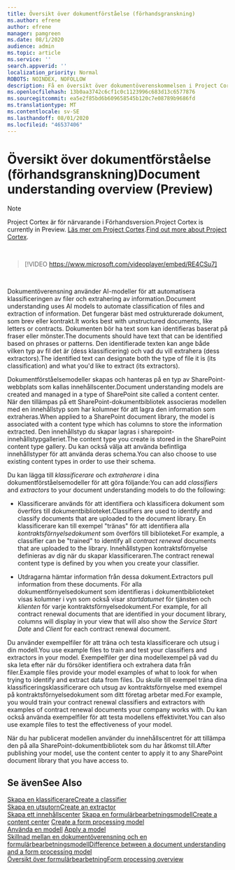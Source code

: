 ```yaml
---
title: Översikt över dokumentförståelse (förhandsgranskning)
ms.author: efrene
author: efrene
manager: pamgreen
ms.date: 08/1/2020
audience: admin
ms.topic: article
ms.service: ''
search.appverid: ''
localization_priority: Normal
ROBOTS: NOINDEX, NOFOLLOW
description: Få en översikt över dokumentöverenskommelsen i Project Cortex.
ms.openlocfilehash: 13b0aa3742c6cf1c0c1123996c683d13c6577876
ms.sourcegitcommit: ea5e2f85bd6b609658545b120c7e08789b9686fd
ms.translationtype: MT
ms.contentlocale: sv-SE
ms.lasthandoff: 08/01/2020
ms.locfileid: "46537406"
---
```

# <a name="document-understanding-overview-preview"></a><span data-ttu-id="2997d-103">Översikt över dokumentförståelse (förhandsgranskning)</span><span class="sxs-lookup"><span data-stu-id="2997d-103">Document understanding overview (Preview)</span></span>
> [!Note] 
> <span data-ttu-id="2997d-104">Project Cortex är för närvarande i Förhandsversion.</span><span class="sxs-lookup"><span data-stu-id="2997d-104">Project Cortex is currently in Preview.</span></span> <span data-ttu-id="2997d-105">[Läs mer om Project Cortex](https://aka.ms/projectcortex).</span><span class="sxs-lookup"><span data-stu-id="2997d-105">[Find out more about Project Cortex](https://aka.ms/projectcortex).</span></span>

</br>

> [!VIDEO https://www.microsoft.com/videoplayer/embed/RE4CSu7] 

</br>

<span data-ttu-id="2997d-106">Dokumentöverensning använder AI-modeller för att automatisera klassificeringen av filer och extrahering av information.</span><span class="sxs-lookup"><span data-stu-id="2997d-106">Document understanding uses AI models to automate classification of files and extraction of information.</span></span> <span data-ttu-id="2997d-107">Det fungerar bäst med ostrukturerade dokument, som brev eller kontrakt.</span><span class="sxs-lookup"><span data-stu-id="2997d-107">It works best with unstructured documents, like letters or contracts.</span></span> <span data-ttu-id="2997d-108">Dokumenten bör ha text som kan identifieras baserat på fraser eller mönster.</span><span class="sxs-lookup"><span data-stu-id="2997d-108">The documents should have text that can be identified based on phrases or patterns.</span></span> <span data-ttu-id="2997d-109">Den identifierade texten kan ange både vilken typ av fil det är (dess klassificering) och vad du vill extrahera (dess extractors).</span><span class="sxs-lookup"><span data-stu-id="2997d-109">The identified text can designate both the type of file it is (its classification) and what you'd like to extract (its extractors).</span></span>

<span data-ttu-id="2997d-110">Dokumentförståelsemodeller skapas och hanteras på en typ av SharePoint-webbplats som kallas innehållscenter.</span><span class="sxs-lookup"><span data-stu-id="2997d-110">Document understanding models are created and managed in a type of SharePoint site called a content center.</span></span> <span data-ttu-id="2997d-111">När den tillämpas på ett SharePoint-dokumentbibliotek associeras modellen med en innehållstyp som har kolumner för att lagra den information som extraheras.</span><span class="sxs-lookup"><span data-stu-id="2997d-111">When applied to a SharePoint document library, the model is associated with a content type which has columns to store the information extracted.</span></span> <span data-ttu-id="2997d-112">Den innehållstyp du skapar lagras i sharepoint-innehållstypgalleriet.</span><span class="sxs-lookup"><span data-stu-id="2997d-112">The content type you create is stored in the SharePoint content type gallery.</span></span> <span data-ttu-id="2997d-113">Du kan också välja att använda befintliga innehållstyper för att använda deras schema.</span><span class="sxs-lookup"><span data-stu-id="2997d-113">You can also choose to use existing content types in order to use their schema.</span></span>

<span data-ttu-id="2997d-114">Du kan lägga till *klassificerare* och *extraherare* i dina dokumentförståelsemodeller för att göra följande:</span><span class="sxs-lookup"><span data-stu-id="2997d-114">You can add *classifiers* and *extractors* to your document understanding models to do the following:</span></span> 

- <span data-ttu-id="2997d-115">Klassificerare används för att identifiera och klassificera dokument som överförs till dokumentbiblioteket.</span><span class="sxs-lookup"><span data-stu-id="2997d-115">Classifiers are used to identify and classify documents that are uploaded to the document library.</span></span> <span data-ttu-id="2997d-116">En klassificerare kan till exempel "tränas" för att identifiera alla *kontraktsförnyelsedokument* som överförs till biblioteket.</span><span class="sxs-lookup"><span data-stu-id="2997d-116">For example, a classifier can be "trained" to identify all *contract renewal* documents that are uploaded to the library.</span></span> <span data-ttu-id="2997d-117">Innehållstypen kontraktsförnyelse definieras av dig när du skapar klassificeraren.</span><span class="sxs-lookup"><span data-stu-id="2997d-117">The contract renewal content type is defined by you when you create your classifier.</span></span>

- <span data-ttu-id="2997d-118">Utdragarna hämtar information från dessa dokument.</span><span class="sxs-lookup"><span data-stu-id="2997d-118">Extractors pull information from these documents.</span></span> <span data-ttu-id="2997d-119">För alla dokumentförnyelsedokument som identifieras i dokumentbiblioteket visas kolumner i vyn som också visar *startdatumet* för tjänsten och *klienten* för varje kontraktsförnyelsedokument.</span><span class="sxs-lookup"><span data-stu-id="2997d-119">For example, for all contract renewal documents that are identified in your document library, columns will display in your view that will also show the *Service Start Date* and  *Client* for each contract renewal document.</span></span> 

<span data-ttu-id="2997d-120">Du använder exempelfiler för att träna och testa klassificerare och utsug i din modell.</span><span class="sxs-lookup"><span data-stu-id="2997d-120">You use example files to train and test your classifiers and extractors in your model.</span></span> <span data-ttu-id="2997d-121">Exempelfiler ger dina modellexempel på vad du ska leta efter när du försöker identifiera och extrahera data från filer.</span><span class="sxs-lookup"><span data-stu-id="2997d-121">Example files provide your model examples of what to look for when trying to identify and extract data from files.</span></span> <span data-ttu-id="2997d-122">Du skulle till exempel träna dina klassificeringsklassificerare och utsug av kontraktsförnyelse med exempel på kontraktsförnyelsedokument som ditt företag arbetar med.</span><span class="sxs-lookup"><span data-stu-id="2997d-122">For example, you would train your contract renewal classifiers and extractors with examples of contract renewal documents your company works with.</span></span> <span data-ttu-id="2997d-123">Du kan också använda exempelfiler för att testa modellens effektivitet.</span><span class="sxs-lookup"><span data-stu-id="2997d-123">You can also use example files to test the effectiveness of your model.</span></span>

<span data-ttu-id="2997d-124">När du har publicerat modellen använder du innehållscentret för att tillämpa den på alla SharePoint-dokumentbibliotek som du har åtkomst till.</span><span class="sxs-lookup"><span data-stu-id="2997d-124">After publishing your model, use the content center to apply it to any SharePoint document library that you have access to.</span></span>  


## <a name="see-also"></a><span data-ttu-id="2997d-125">Se även</span><span class="sxs-lookup"><span data-stu-id="2997d-125">See Also</span></span>
[<span data-ttu-id="2997d-126">Skapa en klassificerare</span><span class="sxs-lookup"><span data-stu-id="2997d-126">Create a classifier</span></span>](create-a-classifier.md)</br>
[<span data-ttu-id="2997d-127">Skapa en utsutorn</span><span class="sxs-lookup"><span data-stu-id="2997d-127">Create an extractor</span></span>](create-an-extractor.md)</br>
<span data-ttu-id="2997d-128">[Skapa ett innehållscenter](create-a-content-center.md) 
 [Skapa en formulärbearbetningsmodell](create-a-form-processing-model.md)</span><span class="sxs-lookup"><span data-stu-id="2997d-128">[Create a content center](create-a-content-center.md)
[Create a form processing model](create-a-form-processing-model.md)</span></span></br>
<span data-ttu-id="2997d-129">[Använda en modell](apply-a-model.md) </span><span class="sxs-lookup"><span data-stu-id="2997d-129">[Apply a model](apply-a-model.md) </span></span>  
[<span data-ttu-id="2997d-130">Skillnad mellan en dokumentöverensning och en formulärbearbetningsmodell</span><span class="sxs-lookup"><span data-stu-id="2997d-130">Difference between a document understanding and a form processing model</span></span>](difference-between-document-understanding-and-form-processing-model.md)  
[<span data-ttu-id="2997d-131">Översikt över formulärbearbetning</span><span class="sxs-lookup"><span data-stu-id="2997d-131">Form processing overview</span></span>](form-processing-overview.md)




